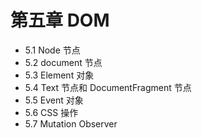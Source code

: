 # 第五章 DOM

*   5.1 Node 节点
*   5.2 document 节点
*   5.3 Element 对象
*   5.4 Text 节点和 DocumentFragment 节点
*   5.5 Event 对象
*   5.6 CSS 操作
*   5.7 Mutation Observer